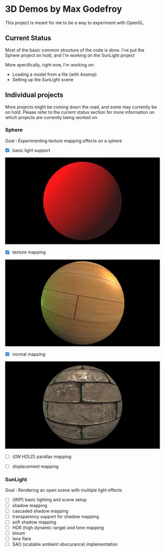 # 3D Demos by Max Godefroy

This project is meant for me to be a way to experiment with OpenGL.

## Current Status

Most of the basic common structure of the code is done.
I've put the Sphere project on hold, and I'm working on the SunLight project

More specifically, right now, I'm working on:
- Loading a model from a file (with Assimp)
- Setting up the SunLight scene

## Individual projects

More projects might be coming down the road, and some may currently be 
on hold. Please refer to the current status section for more information
on which projects are currently being worked on

### Sphere

Goal : Experimenting texture mapping effects on a sphere 

- [X] basic light support

![Screenshot](/Screenshots/BasicLight.png?raw=true "Basic light implementation screenshot")


- [X] texture mapping

![Screenshot](/Screenshots/TextureMapping.png?raw=true "Texture mapping screenshot")


- [X] normal mapping

![Screenshot](/Screenshots/NormalMapping.png?raw=true "Normal mapping screenshot")

- [ ] (*ON HOLD*) parallax mapping
- [ ] displacement mapping


### SunLight

Goal : Rendering an open scene with multiple light effects
- [ ] (*WIP*) basic lighting and scene setup
- [ ] shadow mapping
- [ ] cascaded shadow mapping
- [ ] transparency support for shadow mapping
- [ ] soft shadow mapping
- [ ] HDR (high dynamic range) and tone mapping
- [ ] bloom
- [ ] lens flare
- [ ] SAO (scalable ambient obscurance) implementation
